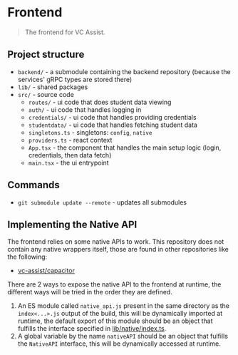 # Frontend

> The frontend for VC Assist.

## Project structure

- `backend/` - a submodule containing the backend repository (because the services' gRPC types are stored there)
- `lib/` - shared packages
- `src/` - source code
   - `routes/` - ui code that does student data viewing
   - `auth/` - ui code that handles logging in
   - `credentials/` - ui code that handles providing credentials
   - `studentdata/` - ui code that handles fetching student data
   - `singletons.ts` - singletons: `config`, `native`
   - `providers.ts` - react context
   - `App.tsx` - the component that handles the main setup logic (login, credentials, then data fetch)
   - `main.tsx` - the ui entrypoint

## Commands

- `git submodule update --remote` - updates all submodules

## Implementing the Native API

The frontend relies on some native APIs to work. This repository does not contain any native wrappers itself, those are found in other repositories like the following:

- [vc-assist/capacitor](https://github.com/vc-assist/capacitor)

There are 2 ways to expose the native API to the frontend at runtime, the different ways will be tried in the order they are defined.

1. An ES module called `native_api.js` present in the same directory as the `index<...>.js` output of the build, this will be dynamically imported at runtime, the default export of this module should be an object that fulfills the interface specified in [lib/native/index.ts](./lib/native/index.ts).
2. A global variable by the name `nativeAPI` should be an object that fulfills the `NativeAPI` interface, this will be dynamically accessed at runtime.

